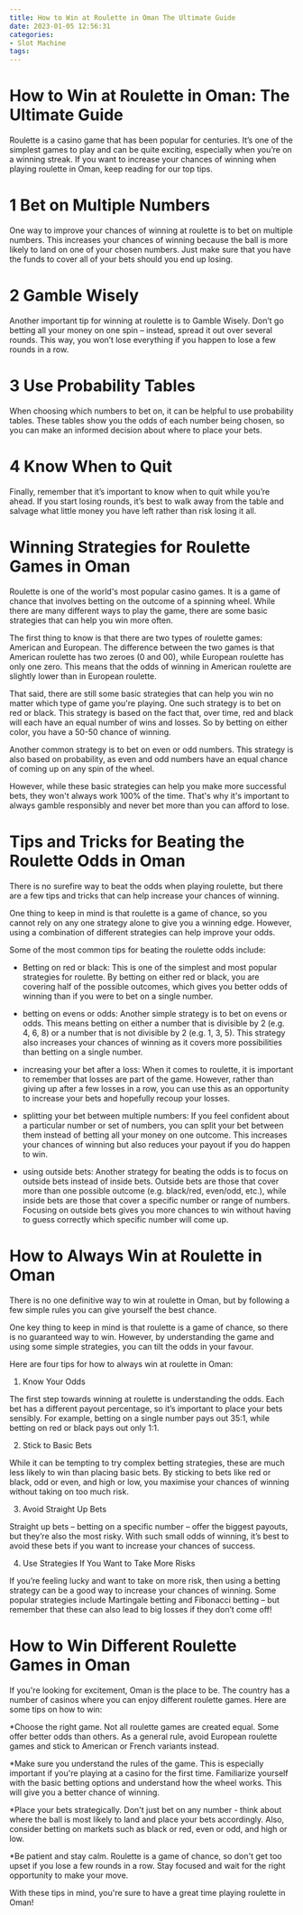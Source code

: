 ```yaml
---
title: How to Win at Roulette in Oman The Ultimate Guide 
date: 2023-01-05 12:56:31
categories:
- Slot Machine
tags:
---
```



#  How to Win at Roulette in Oman: The Ultimate Guide 

Roulette is a casino game that has been popular for centuries. It’s one of the simplest games to play and can be quite exciting, especially when you’re on a winning streak. If you want to increase your chances of winning when playing roulette in Oman, keep reading for our top tips.

# 1 Bet on Multiple Numbers
One way to improve your chances of winning at roulette is to bet on multiple numbers. This increases your chances of winning because the ball is more likely to land on one of your chosen numbers. Just make sure that you have the funds to cover all of your bets should you end up losing.

# 2 Gamble Wisely
Another important tip for winning at roulette is to Gamble Wisely. Don’t go betting all your money on one spin – instead, spread it out over several rounds. This way, you won’t lose everything if you happen to lose a few rounds in a row.

# 3 Use Probability Tables
When choosing which numbers to bet on, it can be helpful to use probability tables. These tables show you the odds of each number being chosen, so you can make an informed decision about where to place your bets.

# 4 Know When to Quit
Finally, remember that it’s important to know when to quit while you’re ahead. If you start losing rounds, it’s best to walk away from the table and salvage what little money you have left rather than risk losing it all.

#  Winning Strategies for Roulette Games in Oman 

Roulette is one of the world's most popular casino games. It is a game of chance that involves betting on the outcome of a spinning wheel. While there are many different ways to play the game, there are some basic strategies that can help you win more often.

The first thing to know is that there are two types of roulette games: American and European. The difference between the two games is that American roulette has two zeroes (0 and 00), while European roulette has only one zero. This means that the odds of winning in American roulette are slightly lower than in European roulette.

That said, there are still some basic strategies that can help you win no matter which type of game you're playing. One such strategy is to bet on red or black. This strategy is based on the fact that, over time, red and black will each have an equal number of wins and losses. So by betting on either color, you have a 50-50 chance of winning.

Another common strategy is to bet on even or odd numbers. This strategy is also based on probability, as even and odd numbers have an equal chance of coming up on any spin of the wheel.

However, while these basic strategies can help you make more successful bets, they won't always work 100% of the time. That's why it's important to always gamble responsibly and never bet more than you can afford to lose.

#  Tips and Tricks for Beating the Roulette Odds in Oman 

There is no surefire way to beat the odds when playing roulette, but there are a few tips and tricks that can help increase your chances of winning.

One thing to keep in mind is that roulette is a game of chance, so you cannot rely on any one strategy alone to give you a winning edge. However, using a combination of different strategies can help improve your odds.

Some of the most common tips for beating the roulette odds include: 

- Betting on red or black: This is one of the simplest and most popular strategies for roulette. By betting on either red or black, you are covering half of the possible outcomes, which gives you better odds of winning than if you were to bet on a single number. 

- betting on evens or odds: Another simple strategy is to bet on evens or odds. This means betting on either a number that is divisible by 2 (e.g. 4, 6, 8) or a number that is not divisible by 2 (e.g. 1, 3, 5). This strategy also increases your chances of winning as it covers more possibilities than betting on a single number. 

- increasing your bet after a loss: When it comes to roulette, it is important to remember that losses are part of the game. However, rather than giving up after a few losses in a row, you can use this as an opportunity to increase your bets and hopefully recoup your losses. 

- splitting your bet between multiple numbers: If you feel confident about a particular number or set of numbers, you can split your bet between them instead of betting all your money on one outcome. This increases your chances of winning but also reduces your payout if you do happen to win. 

- using outside bets: Another strategy for beating the odds is to focus on outside bets instead of inside bets. Outside bets are those that cover more than one possible outcome (e.g. black/red, even/odd, etc.), while inside bets are those that cover a specific number or range of numbers. Focusing on outside bets gives you more chances to win without having to guess correctly which specific number will come up.

#  How to Always Win at Roulette in Oman 

There is no one definitive way to win at roulette in Oman, but by following a few simple rules you can give yourself the best chance. 

One key thing to keep in mind is that roulette is a game of chance, so there is no guaranteed way to win. However, by understanding the game and using some simple strategies, you can tilt the odds in your favour. 

Here are four tips for how to always win at roulette in Oman: 

1. Know Your Odds

The first step towards winning at roulette is understanding the odds. Each bet has a different payout percentage, so it’s important to place your bets sensibly. For example, betting on a single number pays out 35:1, while betting on red or black pays out only 1:1. 

2. Stick to Basic Bets

While it can be tempting to try complex betting strategies, these are much less likely to win than placing basic bets. By sticking to bets like red or black, odd or even, and high or low, you maximise your chances of winning without taking on too much risk. 

3. Avoid Straight Up Bets

Straight up bets – betting on a specific number – offer the biggest payouts, but they’re also the most risky. With such small odds of winning, it’s best to avoid these bets if you want to increase your chances of success. 

4. Use Strategies If You Want to Take More Risks

If you’re feeling lucky and want to take on more risk, then using a betting strategy can be a good way to increase your chances of winning. Some popular strategies include Martingale betting and Fibonacci betting – but remember that these can also lead to big losses if they don’t come off!

#  How to Win Different Roulette Games in Oman




If you're looking for excitement, Oman is the place to be. The country has a number of casinos where you can enjoy different roulette games. Here are some tips on how to win:

*Choose the right game. Not all roulette games are created equal. Some offer better odds than others. As a general rule, avoid European roulette games and stick to American or French variants instead.

*Make sure you understand the rules of the game. This is especially important if you're playing at a casino for the first time. Familiarize yourself with the basic betting options and understand how the wheel works. This will give you a better chance of winning.

*Place your bets strategically. Don't just bet on any number - think about where the ball is most likely to land and place your bets accordingly. Also, consider betting on markets such as black or red, even or odd, and high or low.

*Be patient and stay calm. Roulette is a game of chance, so don't get too upset if you lose a few rounds in a row. Stay focused and wait for the right opportunity to make your move.

With these tips in mind, you're sure to have a great time playing roulette in Oman!